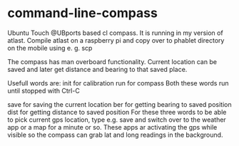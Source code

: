 # command-line-compass
Ubuntu Touch @UBports based cl compass. It is running in my version of atlast. Compile atlast on a raspberry pi and copy over to phablet directory on the mobile using e. g. scp

The compass has man overboard functionality. Current location can be saved and later get distance and bearing to that saved place.

Usefull words are:
  init for calibration
  run for compass
  Both these words run until stopped with Ctrl-C
  
  save for saving the current location
  ber for getting bearing to saved position
  dist for getting distance to saved position
  For these three words to be able to pick current gps location, type e.g. save and switch over to the weather app or a map for a minute or so. These apps ar activating the gps while visible so the compass can grab lat and long readings in the background.
